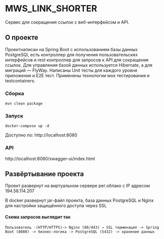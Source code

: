 # MWS_LINK_SHORTER


Сервис для сокращения ссылок с веб-интерфейсом и API.
## О проекте

Проектнаписан на Spring Boot с использованием базы данных PostgreSQl, есть контроллер для получения пользовательских интерфейсов и rest контроллер для запросов к API для сокращения ссылок. Для управления базой данных используется Hibernate, а для миграций — FlyWay. Написаны Unit тесты для каждого уровня приложения и E2E тест. Применены технологии мок тестирования и testcontainers.

### Сборка
`mvn clean package`

### Запуск

`docker-compose up -d`

Доступно по: http://localhost:8080

### API

http://localhost:8080/swagger-ui/index.html


## Развёртывание проекта

Проект развернут на виртуальном сервере рег.облако с IP адресом 194.58.114.207

В docker развернут jar-файл проекта, база данных PostgreSQL и Nginx для настройки защищённого доступа через SSL

#### Схема запросов выглядит так

`Пользователь -(HTTP/HTTPS)-> Nginx (80/443) → SSL терминация -> Spring Boot (8080) -> бизнес-логика -> PostgreSQL (5432) -> хранение данных`

